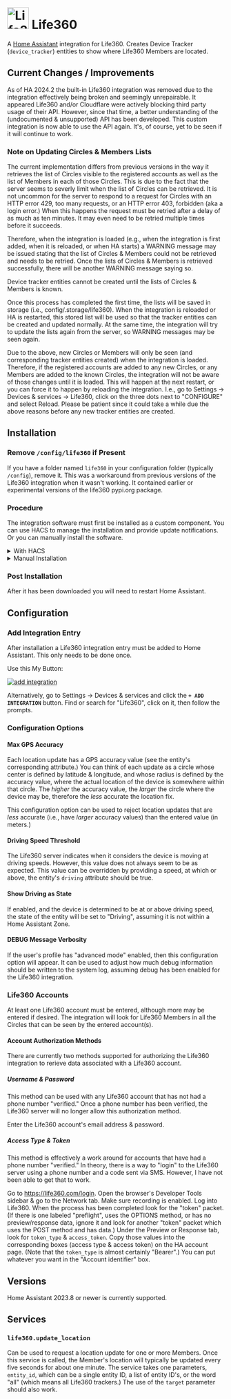 # <img src="https://brands.home-assistant.io/life360/icon.png" alt="Life360" width="50" height="50"/> Life360

A [Home Assistant](https://www.home-assistant.io/) integration for Life360.
Creates Device Tracker (`device_tracker`) entities to show where Life360 Members are located.

## Current Changes / Improvements

As of HA 2024.2 the built-in Life360 integration was removed due to the integration effectively being broken and seemingly unrepairable.
It appeared Life360 and/or Cloudflare were actively blocking third party usage of their API.
However, since that time, a better understanding of the (undocumented & unsupported) API has been developed.
This custom integration is now able to use the API again.
It's, of course, yet to be seen if it will continue to work.

### Note on Updating Circles & Members Lists

The current implementation differs from previous versions in the way it retrieves the list of Circles visible to the registered accounts
as well as the list of Members in each of those Circles.
This is due to the fact that the server seems to severly limit when the list of Circles can be retrieved.
It is not uncommon for the server to respond to a request for Circles with an HTTP error 429, too many requests,
or an HTTP error 403, forbidden (aka a login error.)
When this happens the request must be retried after a delay of as much as ten minutes.
It may even need to be retried multiple times before it succeeds.

Therefore, when the integration is loaded (e.g., when the integration is first added, when it is reloaded, or when HA starts)
a WARNING message may be issued stating that the list of Circles & Members could not be retrieved and needs to be retried.
Once the lists of Circles & Members is retrieved successfully, there will be another WARNING message saying so.

Device tracker entities cannot be created until the lists of Circles & Members is known.

Once this process has completed the first time, the lists will be saved in storage (i.e., config/.storage/life360).
When the integration is reloaded or HA is restarted, this stored list will be used so that the tracker entities
can be created and updated normally.
At the same time, the integration will try to update the lists again from the server, so WARNING messages may be seen again.

Due to the above, new Circles or Members will only be seen (and corresponding tracker entities created) when the integration is loaded.
Therefore, if the registered accounts are added to any new Circles, or any Members are added to the known Circles,
the integration will not be aware of those changes until it is loaded.
This will happen at the next restart, or you can force it to happen by reloading the integration.
I.e., go to Settings -> Devices & services -> Life360,
click on the three dots next to "CONFIGURE" and select Reload.
Please be patient since it could take a while due the above reasons before any new tracker entities are created.

## Installation
### Remove `/config/life360` if Present

If you have a folder named `life360` in your configuration folder (typically `/config`), remove it.
This was a workaround from previous versions of the Life360 integration when it wasn't working.
It contained earlier or experimental versions of the life360 pypi.org package.

### Procedure

The integration software must first be installed as a custom component.
You can use HACS to manage the installation and provide update notifications.
Or you can manually install the software.

<details>
<summary>With HACS</summary>

[![hacs_badge](https://img.shields.io/badge/HACS-Custom-41BDF5.svg)](https://hacs.xyz/)

1. Add this repo as a [custom repository](https://hacs.xyz/docs/faq/custom_repositories/).
   It should then appear as a new integration. Click on it. If necessary, search for "life360".

   ```text
   https://github.com/pnbruckner/ha-life360
   ```
   Or use this button:
   
   [![Open your Home Assistant instance and open a repository inside the Home Assistant Community Store.](https://my.home-assistant.io/badges/hacs_repository.svg)](https://my.home-assistant.io/redirect/hacs_repository/?owner=pnbruckner&repository=ha-life360&category=integration)


1. Download the integration using the appropriate button.

</details>

<details>
<summary>Manual Installation</summary>

Place a copy of the files from [`custom_components/life360`](custom_components/life360)
in `<config>/custom_components/life360`,
where `<config>` is your Home Assistant configuration directory.

>__NOTE__: When downloading, make sure to use the `Raw` button from each file's page.

</details>

### Post Installation

After it has been downloaded you will need to restart Home Assistant.

## Configuration
### Add Integration Entry

After installation a Life360 integration entry must be added to Home Assistant.
This only needs to be done once.

Use this My Button:

[![add integration](https://my.home-assistant.io/badges/config_flow_start.svg)](https://my.home-assistant.io/redirect/config_flow_start?domain=life360)

Alternatively, go to Settings -> Devices & services and click the **`+ ADD INTEGRATION`** button.
Find or search for "Life360", click on it, then follow the prompts.

### Configuration Options
#### Max GPS Accuracy

Each location update has a GPS accuracy value (see the entity's corresponding attribute.)
You can think of each update as a circle whose center is defined by latitude & longitude,
and whose radius is defined by the accuracy value,
where the actual location of the device is somewhere within that circle.
The _higher_ the accuracy value, the _larger_ the circle where the device may be,
therefore the _less_ accurate the location fix.

This configuration option can be used to reject location updates that are _less_ accurate
(i.e., have _larger_ accuracy values) than the entered value (in meters.)

#### Driving Speed Threshold

The Life360 server indicates when it considers the device is moving at driving speeds.
However, this value does not always seem to be as expected.
This value can be overridden by providing a speed, at which or above, the entity's `driving` attribute should be true.

#### Show Driving as State

If enabled, and the device is determined to be at or above driving speed,
the state of the entity will be set to "Driving", assuming it is not within a Home Assistant Zone.

#### DEBUG Message Verbosity

If the user's profile has "advanced mode" enabled, then this configuration option will appear.
It can be used to adjust how much debug information should be written to the system log,
assuming debug has been enabled for the Life360 integration.

### Life360 Accounts

At least one Life360 account must be entered, although more may be entered if desired.
The integration will look for Life360 Members in all the Circles that can be seen by the entered account(s).

#### Account Authorization Methods

There are currently two methods supported for authorizing the Life360 integration to rerieve data associated with a Life360 account.

##### Username & Password

This method can be used with any Life360 account that has not had a phone number "verified."
Once a phone number has been verified, the Life360 server will no longer allow this authorization method.

Enter the Life360 account's email address & password.

##### Access Type & Token

This method is effectively a work around for accounts that have had a phone number "verified."
In theory, there is a way to "login" to the Life360 server using a phone number and a code sent via SMS.
However, I have not been able to get that to work.

Go to https://life360.com/login.
Open the browser's Developer Tools sidebar & go to the Network tab.
Make sure recording is enabled.
Log into Life360.
When the process has been completed look for the "token" packet.
(If there is one labeled "preflight", uses the OPTIONS method, or has no preview/response data,
ignore it and look for another "token" packet which uses the POST method and has data.)
Under the Preview or Response tab, look for `token_type` & `access_token`.
Copy those values into the corresponding boxes (access type & access token) on the HA account page.
(Note that the `token_type` is almost certainly "Bearer".)
You can put whatever you want in the "Account identifier" box.

## Versions

Home Assistant 2023.8 or newer is currently supported.

## Services

### `life360.update_location`

Can be used to request a location update for one or more Members.
Once this service is called, the Member's location will typically be updated every five seconds for about one minute.
The service takes one parameters, `entity_id`, which can be a single entity ID, a list of entity ID's, or the word "all" (which means all Life360 trackers.)
The use of the `target` parameter should also work.
